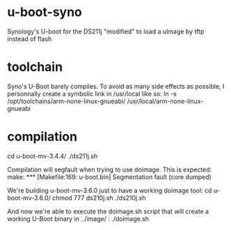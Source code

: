 # u-boot-syno
Synology's U-boot for the DS211j "modified" to load a uImage by tftp instead of flash

# toolchain
Syno's U-Boot barely compiles. To avoid as many side effects as possible, I personnally create a symbolic link in /usr/local like so:
ln -s /opt/toolchains/arm-none-linux-gnueabi/ /usr/local/arm-none-linux-gnueabi

# compilation
cd u-boot-mv-3.4.4/
./ds211j.sh

Compilation will segfault when trying to use doimage. This is expected:
make: *** [Makefile:169: u-boot.bin] Segmentation fault (core dumped)

We're building u-boot-mv-3.6.0 just to have a working doimage tool:
cd u-boot-mv-3.6.0/
chmod 777 ds210j.sh
./ds210j.sh

And now we're able to execute the doimage.sh script that will create a working U-Boot binary in ../image/ :
./doimage.sh

